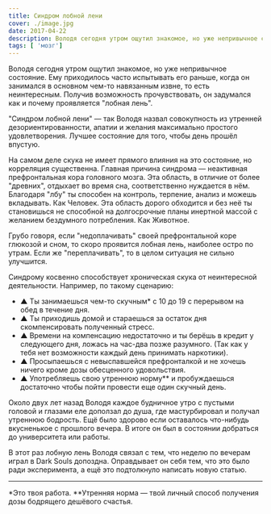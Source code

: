 ```yaml
---
title: Синдром лобной лени
cover: ./image.jpg
date: 2017-04-22
description: Володя сегодня утром ощутил знакомое, но уже непривычное состояние. Ему приходилось часто испытывать его раньше, когда он занимался в основном чем-то навязанным извне, то есть неинтересным. Получив возможность прочувствовать, он задумался как и почему проявляется "лобная лень".
tags: [ 'мозг']
---
```


Володя сегодня утром ощутил знакомое, но уже непривычное состояние. Ему приходилось часто испытывать его раньше, когда он занимался в основном чем-то навязанным извне, то есть неинтересным. Получив возможность прочувствовать, он задумался как и почему проявляется "лобная лень".

"Синдром лобной лени" — так Володя назвал совокупность из утренней дезориентированности, апатии и желания максимально простого удовлетворения. Лучшее состояние для того, чтобы день прошёл впустую.

На самом деле скука не имеет прямого влияния на это состояние, но корреляция существенна. Главная причина синдрома — неактивная префронтальная кора головного мозга. Эта область, в отличие от более "древних", отдыхает во время сна, соответственно нуждается в нём.
Благодаря "лбу" ты способен на контроль, терпение, анализ и можешь вкладывать. Как Человек.
Эта область дорого обходится и без неё ты становишься не способной на долгосрочные планы инертной массой с желанием бездумного потребления. Как Животное.

Грубо говоря, если "недоплачивать" своей префронтальной коре глюкозой и сном, то скоро проявится лобная лень, наиболее остро по утрам. Если же "переплачивать", то в целом ситуация не сильно улучшится.

Синдрому косвенно способствует хроническая скука от неинтересной деятельности. Например, по такому сценарию:

- ▲ Ты занимаешься чем-то скучным\* с 10 до 19 с перерывом на обед в течение дня.
- ▲ Ты приходишь домой и стараешься за остаток дня скомпенсировать полученный стресс.
- ▲ Времени на компенсацию недостаточно и ты берёшь в кредит у следующего дня, ложась на час-два позже разумного.
  (Так как у тебя нет возможности каждый день принимать наркотики).
- ▲ Просыпаешься с невыспавшейся префронталкой и не хочешь ничего кроме дозы обесценного удовольствия.
- ▲ Употребляешь свою утреннюю норму\*\* и пробуждаешься достаточно чтобы пойти провести еще один скучный день.

Около двух лет назад Володя каждое будничное утро с пустыми головой и глазами еле доползал до душа, где мастурбировал и получал утреннюю бодрость. Ещё было здорово если оставалось что-нибудь вкусненькое с прошлого вечера. В итоге он был в состоянии добраться до университета или работы.

В этот раз лобную лень Володя связал с тем, что неделю по вечерам играл в Dark Souls допоздна. Оправдывает он себя тем, что это было ради эксперимента, а ещё это подтолкнуло написать новую статью.

---

\*Это твоя работа.
\*\*Утренняя норма — твой личный способ получения дозы бодрящего дешёвого счастья.
